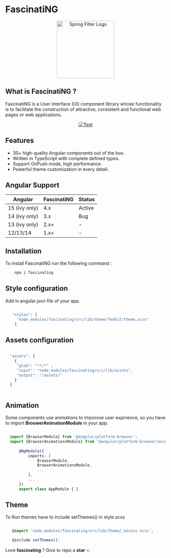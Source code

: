 # FascinatiNG

<p align="center">
  <a href="https://github.com/68ociredef/fascinatiNG">
    <img src="https://imagizer.imageshack.com/img922/4490/5KPxID.png" alt="Spring Filter Logo" width="180">
  </a>
</p>

## What is FascinatiNG ?

FascinatiNG is a User Interface (UI) component library whose functionality is to facilitate the construction of attractive, consistent and functional web pages or web applications.
<p align="center">
<a href="https://github.com/airbytehq/airbyte/stargazers/" target="_blank">
    <img src="https://img.shields.io/github/stars/airbytehq/airbyte?style=social&label=Star&maxAge=2592000" alt="Test">
</a>

## Features

   * 30+ high-quality Angular components out of the box.
   * Written in TypeScript with complete defined types.
   * Support OnPush mode, high performance.
   * Powerful theme customization in every detail.

## Angular Support

 Angular       | FascinatiNG     | Status      |
 ------------- | --------------- | ----------- |
 15 (ivy only) | 4.x             | Active      |
 14 (ivy only) | 3.x             | Bug         |
 13 (ivy only) | 2.x+            | -           |
 12/13/14      | 1.x+            | -           |             
 

## Installation

To install FascinatiNG run the following command :


``` sh
    npm i fascinating
```

## Style configuration

Add in angular.json file of your app.

```ts

   "styles": [
     "node_modules/fascinating/src/lib/theme/fedkit/theme.scss"
    ]

```

## Assets configuration

```ts

  "assets": [
    {
     "glob": "**/*" ,
     "input": "node_modules/fascinating/src/lib/assets",
     "output": "/assets/"
    }
  ]
  

```

## Animation

Some components use animations to imporove user expirience, so you have to import **BroswerAnimationModule** in your app.

```ts

  import {BrowserModule} from '@angular/platform-browser';
  import {BrowserAnimationsModule} from '@angular/platform-browser/animations';
      
      @NgModule({
          imports: [
              BrowserModule,
              BrowserAnimationsModule,
              ...
          ],
          ...
      })
      export class AppModule { }

```

## Theme

To Run themes have to include setThemes() in style.scss

```ts

   @import 'node_modules/fascinating/src/lib/theme/_mixins.scss';

   @include setThemes();

```



Love **fascinating** ? Give to repo a **star** :star:.
